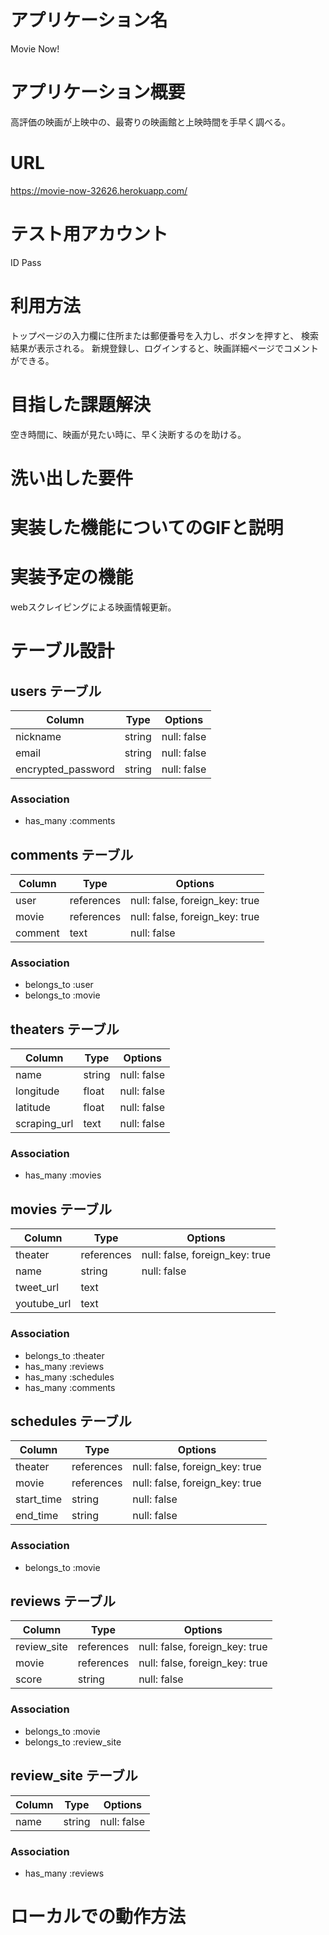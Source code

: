 # アプリケーション名

Movie Now!

# アプリケーション概要

高評価の映画が上映中の、最寄りの映画館と上映時間を手早く調べる。

# URL

https://movie-now-32626.herokuapp.com/

# テスト用アカウント

ID
Pass

# 利用方法

トップページの入力欄に住所または郵便番号を入力し、ボタンを押すと、
検索結果が表示される。
新規登録し、ログインすると、映画詳細ページでコメントができる。

# 目指した課題解決

空き時間に、映画が見たい時に、早く決断するのを助ける。

# 洗い出した要件



# 実装した機能についてのGIFと説明



# 実装予定の機能

webスクレイピングによる映画情報更新。


# テーブル設計

## users テーブル

| Column             | Type    | Options     |
| ------------------ | ------- | ----------- |
| nickname           | string  | null: false |
| email              | string  | null: false |
| encrypted_password | string  | null: false |

### Association

- has_many :comments


## comments テーブル

| Column       | Type       | Options                        |
| ------------ | ---------- | ------------------------------ |
| user         | references | null: false, foreign_key: true |
| movie        | references | null: false, foreign_key: true |
| comment      | text       | null: false                    |

### Association

- belongs_to :user
- belongs_to :movie


## theaters テーブル

| Column       | Type   | Options     |
| ------------ | ------ | ----------- |
| name         | string | null: false |
| longitude    | float  | null: false |
| latitude     | float  | null: false |
| scraping_url | text   | null: false |

### Association

- has_many :movies


## movies テーブル

| Column      | Type       | Options                        |
| ------------| ---------- | ------------------------------ |
| theater     | references | null: false, foreign_key: true |
| name        | string     | null: false                    |
| tweet_url   | text       |                                |
| youtube_url | text       |                                |

### Association
- belongs_to :theater
- has_many :reviews
- has_many :schedules
- has_many :comments

## schedules テーブル

| Column     | Type       | Options                        |
| ---------- | ---------- | ------------------------------ |
| theater    | references | null: false, foreign_key: true |
| movie      | references | null: false, foreign_key: true |
| start_time | string     | null: false                    |
| end_time   | string     | null: false                    |

### Association

- belongs_to :movie

## reviews テーブル

| Column      | Type       | Options                        |
| ----------- | ---------- | ------------------------------ |
| review_site | references | null: false, foreign_key: true |
| movie       | references | null: false, foreign_key: true |
| score       | string     | null: false                    |

### Association

- belongs_to :movie
- belongs_to :review_site

## review_site テーブル

| Column | Type       | Options                        |
| ------ | ---------- | ------------------------------ |
| name   | string     | null: false                    |

### Association

- has_many :reviews

# ローカルでの動作方法

